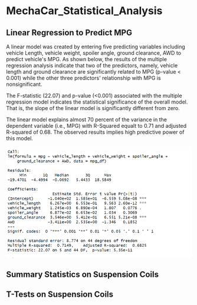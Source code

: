 # MechaCar_Statistical_Analysis

## Linear Regression to Predict MPG

A linear model was created by entering five predicting variables including vehicle Length, vehicle weight, spoiler angle, ground clearance, AWD to predict vehicle's MPG. As shown below, the results of the multiple regression analysis indicate that two of the predictors, namely, vehicle length and ground clearance are significantly related to MPG (p-value < 0.001) while the other three predictors' relationship with MPG is nonsignificant. 

The F-statistic (22.07) and p-value (<0.001) associated with the multiple regression model indicates the statistical significance of the overall model. That is, the slope of the linear model is significantly different from zero.

The linear model explains almost 70 percent of the variance in the dependent variable (i.e., MPG) with R-Squared equalt to 0.71 and adjusted R-squared of 0.68. The observed results implies high predictive power of this model.


![This is an image](Part1_results.png)


## Summary Statistics on Suspension Coils





## T-Tests on Suspension Coils

